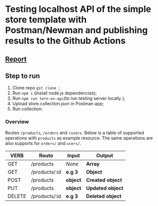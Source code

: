 # Testing localhost API of the simple store template with Postman/Newman and publishing results to the Github Actions

## [Report](https://teosoph.github.io/Postman-newman-ghActions/)

## Step to run

1. Clone repo `git clone `;
2. Run `npm i` (install node.js dependencies);
3. Run `npm run tern-on-api`(to run testing server locally );
4. Upload store.collection.json in Postman app;
5. Run collection.

### Overview

Routes `/products`, `/orders` and `/users`. Below is a table of supported operations with `products` as example resource. The same operations are also supports for `orders/` and `users/`.

| VERB   | Route         | Input      | Output             |
| ------ | ------------- | ---------- | ------------------ |
| GET    | /products     | _None_     | **Array**          |
| GET    | /products/:id | **e.g 3**  | **Object**         |
| POST   | /products     | **object** | **Created object** |
| PUT    | /products     | **object** | **Updated object** |
| DELETE | /products/:id | **e.g 3**  | **Deleted object** |

